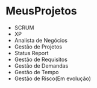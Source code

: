# MeusProjetos
* SCRUM
* XP
* Analista de Negócios
* Gestão de Projetos 
* Status Report
* Gestão de Requisitos
* Gestão de Demandas
* Gestão de Tempo
* Gestão de Risco(Em evolução)
